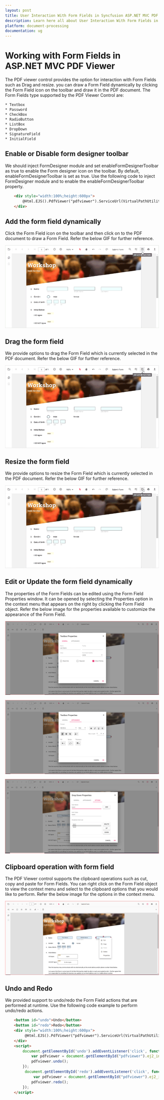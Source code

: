 ```yaml
---
layout: post
title: User Interaction With Form Fields in Syncfusion ASP.NET MVC PDF Viewer Component
description: Learn here all about User Interaction With Form Fields in Syncfusion ASP.NET MVC Pdfviewer component of Syncfusion Essential JS 2 and more.
platform: document-processing
documentation: ug
---
```



# Working with Form Fields in ASP.NET MVC PDF Viewer

The PDF viewer control provides the option for interaction with Form Fields such as Drag and resize. you can draw a Form Field dynamically by clicking the Form Field icon on the toolbar and draw it in the PDF document. The Form Fields type supported by the PDF Viewer Control are:

    * Textbox
    * Password
    * CheckBox
    * RadioButton
    * ListBox
    * DropDown
    * SignatureField
    * InitialField

## Enable or Disable form designer toolbar

We should inject FormDesigner module and set enableFormDesignerToolbar as true to enable the Form designer icon on the toolbar. By default, enableFormDesignerToolbar is set as true. Use the following code to inject FormDesigner module and to enable the enableFormDesignerToolbar property.

```html
    <div style="width:100%;height:600px">
        @Html.EJS().PdfViewer("pdfviewer").ServiceUrl(VirtualPathUtility.ToAbsolute("~/api/PdfViewer/")).EnableFormDesignerToolbar(true).DocumentPath("Hive_Succinctly.pdf").Render()
    </div>

```

## Add the form field dynamically

Click the Form Field icon on the toolbar and then click on to the PDF document to draw a Form Field. Refer the below GIF for further reference.

![Alt text](../images/addformfield.gif)

## Drag the form field

We provide options to drag the Form Field which is currently selected in the PDF document. Refer the below GIF for further reference.

![Alt text](../images/dragformfield.gif)

## Resize the form field

We provide options to resize the Form Field which is currently selected in the PDF document. Refer the below GIF for further reference.

![Alt text](../images/resizeformfield.gif)

## Edit or Update the form field dynamically

The properties of the Form Fields can be edited using the Form Field Properties window. It can be opened by selecting the Properties option in the context menu that appears on the right by clicking the Form Field object. Refer the below image for the properties available to customize the appearance of the Form Field.

![Alt text](../images/generalproperties.png)

![Alt text](../images/appearanceproperties.png)

![Alt text](../images/dropdownproperties.png)

## Clipboard operation with form field

The PDF Viewer control supports the clipboard operations such as cut, copy and paste for Form Fields. You can right click on the Form Field object to view the context menu and select to the clipboard options that you would like to perform. Refer the below image for the options in the context menu.

![Alt text](../images/clipboardformfield.png)

## Undo and Redo

We provided support to undo/redo the Form Field actions that are performed at runtime. Use the following code example to perform undo/redo actions.

```html
    <button id="undo">Undo</button>
    <button id="redo">Redo</button>
    <div style="width:100%;height:600px">
         @Html.EJS().PdfViewer("pdfviewer").ServiceUrl(VirtualPathUtility.ToAbsolute("~/api/PdfViewer/")).DocumentPath("Hive_Succinctly.pdf").Render()
    </div>
    <script>
        document.getElementById('undo').addEventListener('click', function() {
            var pdfviewer = document.getElementById("pdfviewer").ej2_instances[0];
            pdfviewer.undo();
        });
         document.getElementById('redo').addEventListener('click', function() {
             var pdfviewer = document.getElementById("pdfviewer").ej2_instances[0];
            pdfviewer.redo();
        });
    </script>
```